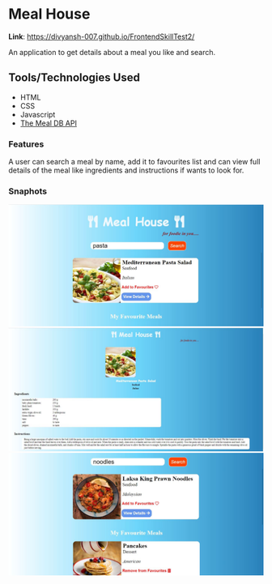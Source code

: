 # Meal House

<b>Link</b>: https://divyansh-007.github.io/FrontendSkillTest2/

An application to get details about a meal you like and search.

## Tools/Technologies Used
* HTML
* CSS
* Javascript
* [The Meal DB API](https://www.themealdb.com/api.php)

### Features
A user can search a meal by name, add it to favourites list and can view full details of the meal like ingredients and instructions if wants to look for.

### Snaphots
![snapshot 1](https://github.com/Divyansh-007/FrontendSkillTest2/blob/master/snapshots/one.JPG)
![snapshot 2](https://github.com/Divyansh-007/FrontendSkillTest2/blob/master/snapshots/two.JPG)
![snapshot 3](https://github.com/Divyansh-007/FrontendSkillTest2/blob/master/snapshots/three.JPG)


